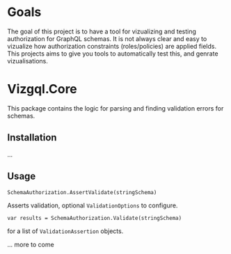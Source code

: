 # Goals
The goal of this project is to have a tool for vizualizing and testing
authorization for GraphQL schemas. It is not always clear and easy to vizualize
how authorization constraints (roles/policies) are applied fields. This
projects aims to give you tools to automatically test this, and genrate vizualisations.

# Vizgql.Core
This package contains the logic for parsing and finding validation errors for schemas.

## Installation
...

## Usage
```SchemaAuthorization.AssertValidate(stringSchema)```

Asserts validation, optional `ValidationOptions` to configure.

```var results = SchemaAuthorization.Validate(stringSchema)``` 

for a list of `ValidationAssertion` objects.

...
more to come